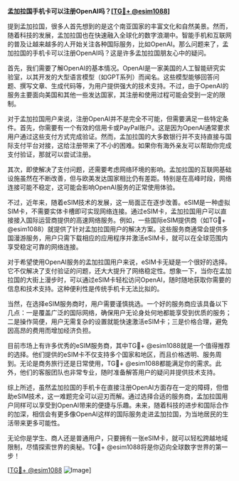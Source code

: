 **孟加拉国手机卡可以注册OpenAI吗？[[TG💪+ @esim1088](https://t.me/s/esim1088)]**

提到孟加拉国，很多人首先想到的是这个南亚国家的丰富文化和自然美景。然而，随着科技的发展，孟加拉国也在快速融入全球化的数字浪潮中。智能手机和互联网的普及让越来越多的人开始关注各种国际服务，比如OpenAI。那么问题来了，孟加拉国的手机卡可以注册OpenAI吗？这是许多孟加拉国朋友心中的疑问。

首先，我们需要了解OpenAI的基本情况。OpenAI是一家美国的人工智能研究实验室，以其开发的大型语言模型（如GPT系列）而闻名。这些模型能够回答问题、撰写文章、生成代码等，为用户提供强大的技术支持。不过，由于OpenAI的服务主要面向美国和其他一些发达国家，其注册和使用过程可能会受到一定的限制。

对于孟加拉国用户来说，注册OpenAI并不是完全不可能，但需要满足一些特定条件。首先，你需要有一个有效的信用卡或PayPal账户。这是因为OpenAI通常要求用户通过这些支付方式完成验证。然而，孟加拉国的大多数银行并不支持直接与国际支付平台对接，这给注册带来了不小的困难。如果你有海外亲友可以帮助你完成支付验证，那就可以尝试注册。

其次，即使解决了支付问题，还需要考虑网络环境的影响。孟加拉国的互联网基础设施虽然在不断改善，但与欧美发达国家相比仍有差距。特别是在高峰时段，网络连接可能不稳定，这可能会影响OpenAI服务的正常使用体验。

不过，近年来，随着eSIM技术的发展，这一局面正在逐步改善。eSIM是一种虚拟SIM卡，不需要实体卡槽即可实现网络连接。通过eSIM卡，孟加拉国用户可以直接接入国际运营商提供的高速网络服务。例如，一些国际eSIM提供商（如TG💪+ @esim1088）就提供了针对孟加拉国用户的解决方案。这些服务商通常会提供多国漫游服务，用户只需下载相应的应用程序并激活eSIM卡，就可以在全球范围内享受稳定可靠的网络连接。

对于希望使用OpenAI服务的孟加拉国用户来说，eSIM卡无疑是一个很好的选择。它不仅解决了支付验证的问题，还大大提升了网络稳定性。想象一下，当你在孟加拉国的大街上漫步时，可以通过eSIM卡轻松访问OpenAI，随时随地获取你需要的信息和技术支持。这种便利性是传统手机卡无法比拟的。

当然，在选择eSIM服务商时，用户需要谨慎挑选。一个好的服务商应该具备以下几点：一是覆盖广泛的国际网络，确保用户无论身处何地都能享受到优质的服务；二是操作简便，用户无需复杂的设置就能快速激活eSIM卡；三是价格合理，避免因高昂的费用而增加经济负担。

目前市场上有许多优秀的eSIM服务商，其中TG💪+ @esim1088就是一个值得推荐的选择。他们提供的eSIM卡不仅支持多个国家和地区，而且价格透明、服务周到。无论是商务旅行还是日常使用，TG💪+ @esim1088都能满足你的需求。此外，他们的客服团队也非常专业，随时准备解答用户的疑问并提供技术支持。

综上所述，虽然孟加拉国的手机卡在直接注册OpenAI方面存在一定的障碍，但借助eSIM技术，这一难题完全可以迎刃而解。通过选择合适的服务商，孟加拉国用户同样可以享受到OpenAI带来的便捷与乐趣。未来，随着科技的进步和国际合作的加深，相信会有更多像OpenAI这样的国际服务走进孟加拉国，为当地居民的生活带来更多可能性。

无论你是学生、商人还是普通用户，只要拥有一张eSIM卡，就可以轻松跨越地域限制，尽情探索世界的奥秘。TG💪+ @esim1088将是你迈向全球数字世界的第一步！

[[TG💪+ @esim1088](https://t.me/s/esim1088) ![Image](https://i.postimg.cc/4NQfJmqS/Snipaste-2025-05-13-00-14-12.png)]